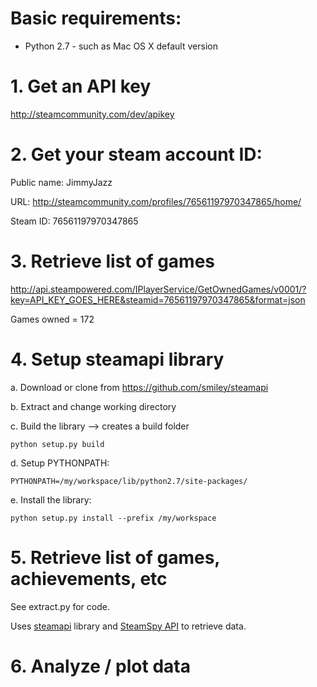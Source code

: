 # Basic requirements:
* Python 2.7 - such as Mac OS X default version

# 1. Get an API key
<http://steamcommunity.com/dev/apikey>

# 2. Get your steam account ID:

Public name:    JimmyJazz

URL:            <http://steamcommunity.com/profiles/76561197970347865/home/>

Steam ID:       76561197970347865

# 3. Retrieve list of games

<http://api.steampowered.com/IPlayerService/GetOwnedGames/v0001/?key=API_KEY_GOES_HERE&steamid=76561197970347865&format=json>

Games owned = 172 

# 4. Setup steamapi library

a. Download or clone from <https://github.com/smiley/steamapi>

b. Extract and change working directory

c. Build the library --> creates a build folder

    python setup.py build

d. Setup PYTHONPATH: 

    PYTHONPATH=/my/workspace/lib/python2.7/site-packages/

e. Install the library: 

    python setup.py install --prefix /my/workspace

# 5. Retrieve list of games, achievements, etc

See extract.py for code.

Uses [steamapi](https://github.com/smiley/steamapi) library and [SteamSpy API](http://steamspy.com/api.php) to retrieve data.

# 6. Analyze / plot data




